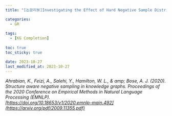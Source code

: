 ```yaml
---
title: "[논문리뷰]Investigating the Effect of Hard Negative Sample Distribution on Contrastive Knowledge Graph Embedding"

categories: 
  - GR
  
tags:
  - [KG Completion]
  
toc: true
toc_sticky: true

date: 2023-10-27
last_modified_at: 2023-10-27
---
```

*Ahrabian, K., Feizi, A., Salehi, Y., Hamilton, W. L., & amp; Bose, A. J. (2020). Structure aware negative sampling in knowledge graphs. Proceedings of the 2020 Conference on Empirical Methods in Natural Language Processing (EMNLP).  
[https://doi.org/10.18653/v1/2020.emnlp-main.492](https://arxiv.org/pdf/2009.11355.pdf)* 



